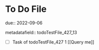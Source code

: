 # To Do File

due:: 2022-09-06

metadatafield:: todoTestFile_427_13

- [ ] Task of todoTestFile_427 1 [[Query me]]
